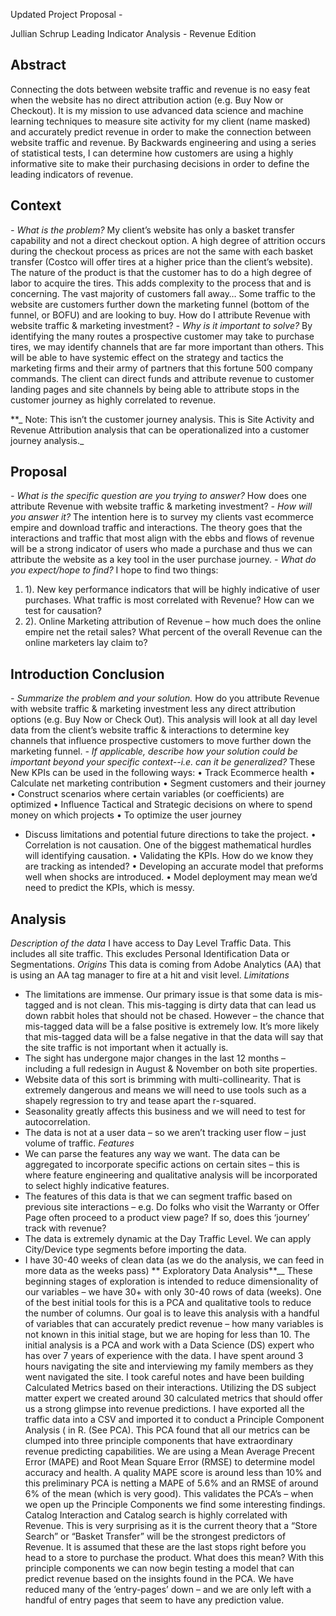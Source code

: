 Updated Project Proposal -

Jullian Schrup
Leading Indicator Analysis - Revenue Edition

## Abstract 
Connecting the dots between website traffic and revenue is no easy feat when the website has no direct attribution action (e.g. Buy Now or Checkout). It is my mission to use advanced data science and machine learning techniques to measure site activity for my client (name masked) and accurately predict revenue in order to make the connection between website traffic and revenue. By Backwards engineering and using a series of statistical tests, I can determine how customers are using a highly informative site to make their purchasing decisions in order to define the leading indicators of revenue. 
## Context 
_- What is the problem?_
My client’s website has only a basket transfer capability and not a direct checkout option. A high degree of attrition occurs during the checkout process as prices are not the same with each basket transfer (Costco will offer tires at a higher price than the client’s website). The nature of the product is that the customer has to do a high degree of labor to acquire the tires. This adds  complexity to the process that and is concerning. The vast majority of customers fall away…
Some traffic to the website are customers further down the marketing funnel (bottom of the funnel, or BOFU) and are looking to buy. How do I attribute Revenue with website traffic & marketing investment?
_- Why is it important to solve?_
By identifying the many routes a prospective customer may take to purchase tires, we may identify channels that are far more important than others. This will be able to have systemic effect on the strategy and tactics the marketing firms and their army of partners that this fortune 500 company commands. 
The client can direct funds and attribute revenue to customer landing pages and site channels by being able to attribute stops in the customer journey as highly correlated to revenue.  

**_ Note: This isn’t the customer journey analysis. This is Site Activity and Revenue Attribution analysis that can be operationalized into a customer journey analysis._
## Proposal 
_- What is the specific question are you trying to answer?_
How does one attribute Revenue with website traffic & marketing investment?
_- How will you answer it?_
The intention here is to survey my clients vast ecommerce empire and download traffic and interactions. The theory goes that the interactions and traffic that most align with the ebbs and flows of revenue will be a strong indicator of users who made a purchase and thus we can attribute the website as a key tool in the user purchase journey.
_- What do you expect/hope to find?_
I hope to find two things: 
1.	1). New key performance indicators that will be highly indicative of user purchases. What traffic is most correlated with Revenue? How can we test for causation?
2.	2). Online Marketing attribution of Revenue – how much does the online empire net the retail sales? What percent of the overall Revenue can the online marketers lay claim to?

## Introduction Conclusion 
_- Summarize the problem and your solution._
How do you attribute Revenue with website traffic & marketing investment less any direct attribution options (e.g. Buy Now or Check Out). This analysis will look at all day level data from the client’s website traffic & interactions to determine key channels that influence prospective customers to move further down the marketing funnel. 
_- If applicable, describe how your solution could be important beyond your specific context--i.e. can it be generalized?_
These New KPIs can be used in the following ways:
•	Track Ecommerce health
•	Calculate net marketing contribution
•	Segment customers and their journey
•	Construct scenarios where certain variables (or coefficients) are optimized 
•	Influence Tactical and Strategic decisions on where to spend money on which projects
•	To optimize the user journey 
- Discuss limitations and potential future directions to take the project.
•	Correlation is not causation. One of the biggest mathematical hurdles will identifying causation.
•	Validating the KPIs. How do we know they are tracking as intended?
•	Developing an accurate model that preforms well when shocks are introduced.
•	Model deployment may mean we’d need to predict the KPIs, which is messy.
  
## Analysis
_Description of the data_
I have access to Day Level Traffic Data. This includes all site traffic. This excludes Personal Identification Data or Segmentations. 
_Origins_
This data is coming from Adobe Analytics (AA) that is using an AA tag manager to fire at a hit and visit level. 
_Limitations_
-	The limitations are immense. Our primary issue is that some data is mis-tagged and is not clean. This mis-tagging is dirty data that can lead us down rabbit holes that should not be chased. However – the chance that mis-tagged data will be a false positive is extremely low. It’s more likely that mis-tagged data will be a false negative in that the data will say that the site traffic is not important when it actually is. 
-	The sight has undergone major changes in the last 12 months – including a full redesign in August & November on both site properties. 
-	Website data of this sort is brimming with multi-collinearity. That is extremely dangerous and means we will need to use tools such as a shapely regression to try and tease apart the r-squared.
-	Seasonality greatly affects this business and we will need to test for autocorrelation.
-	The data is not at a user data – so we aren’t tracking user flow – just volume of traffic.
_Features_
-	We can parse the features any way we want. The data can be aggregated to incorporate specific actions on certain sites – this is where feature engineering and qualitative analysis will be incorporated to select highly indicative features. 
-	The features of this data is that we can segment traffic based on previous site interactions – e.g. Do folks who visit the Warranty or Offer Page often proceed to a product view page? If so, does this ‘journey’ track with revenue? 
-	The data is extremely dynamic at the Day Traffic Level. We can apply City/Device type segments before importing the data.
-	I have 30-40 weeks of clean data (as we do the analysis, we can feed in more data as the weeks pass)
**
Exploratory Data Analysis**__
These beginning stages of exploration is intended to reduce dimensionality of our variables – we have 30+ with only 30-40 rows of data (weeks). One of the best initial tools for this is a PCA and qualitative tools to reduce the number of columns. Our goal is to leave this analysis with a handful of variables that can accurately predict revenue – how many variables is not known in this initial stage, but we are hoping for less than 10.
The initial analysis is a PCA and work with a Data Science (DS) expert who has over 7 years of experience with the data. I have spent around 3 hours navigating the site and interviewing my family members as they went navigated the site. I took careful notes and have been building Calculated Metrics based on their interactions. Utilizing the DS subject matter expert we created around 30 calculated metrics that should offer us a strong glimpse into revenue predictions. 
I have exported all the traffic data into a CSV and imported it to conduct a Principle Component Analysis ( in R. (See PCA). This PCA found that all our metrics can be clumped into three principle components that have extraordinary revenue predicting capabilities. We are using a Mean Average Precent Error (MAPE) and Root Mean Square Error (RMSE) to determine model accuracy and health. A quality MAPE score is around less than 10% and this preliminary PCA is netting a MAPE of 5.6% and an RMSE of around 6% of the mean (which is very good). This validates the PCA’s – when we open up the Principle Components we find some interesting findings.
Catalog Interaction and Catalog search is highly correlated with Revenue. This is very surprising as it is the current theory that a “Store Search” or “Basket Transfer” will be the strongest predictors of Revenue. It is assumed that these are the last stops right before you head to a store to purchase the product. 
What does this mean? With this principle components we can now begin testing a model that can predict revenue based on the insights found in the PCA. We have reduced many of the ‘entry-pages’ down – and we are only left with a handful of entry pages that seem to have any prediction value. 
